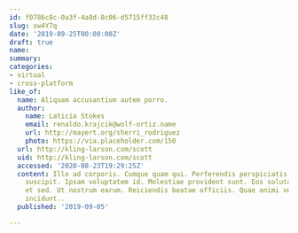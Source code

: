 ```yaml
---
id: f0786c8c-0a3f-4a8d-8c06-d5715ff32c48
slug: xw4Y7q
date: '2019-09-25T00:00:00Z'
draft: true
name: 
summary: 
categories:
- virtual
- cross-platform
like_of:
  name: Aliquam accusantium autem porro.
  author:
    name: Laticia Stokes
    email: renaldo.krajcik@wolf-ortiz.name
    url: http://mayert.org/sherri_rodriguez
    photo: https://via.placeholder.com/150
  url: http://kling-larson.com/scott
  uid: http://kling-larson.com/scott
  accessed: '2020-08-23T19:29:25Z'
  content: Illo ad corporis. Cumque quam qui. Perferendis perspiciatis sunt. Eos quo
    suscipit. Ipsam voluptatem id. Molestiae provident sunt. Eos soluta vel. Nostrum
    et sed. Ut nostrum earum. Reiciendis beatae officiis. Quae animi vel. Alias repellat
    incidunt..
  published: '2019-09-05'

---
```



